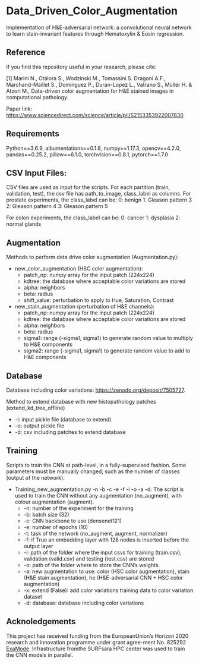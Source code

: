 # Data_Driven_Color_Augmentation

Implementation of H\&E-adversarial network: a convolutional neural network to learn stain-invariant features through Hematoxylin & Eosin regression.

## Reference
If you find this repository useful in your research, please cite:

[1] Marini N., Otálora S., Wodzinski M., Tomassini S. Dragoni A.F., Marchand-Maillet S., Dominguez P., Duran-Lopez L., Vatrano S., Müller H. & Atzori M., Data-driven color augmentation for H&E stained images in computational pathology.

Paper link: https://www.sciencedirect.com/science/article/pii/S2153353922007830

## Requirements
Python==3.6.9, albumentations==0.1.8, numpy==1.17.3, opencv==4.2.0, pandas==0.25.2, pillow==6.1.0, torchvision==0.8.1, pytorch==1.7.0

## CSV Input Files:
CSV files are used as input for the scripts. For each partition (train, validation, test), the csv file has path_to_image, class_label as columns.
For prostate experiments, the class_label can be: 
0: benign
1: Gleason pattern 3
2: Gleason pattern 4
3: Gleason pattern 5

For colon experiments, the class_label can be:
0: cancer
1: dysplasia
2: normal glands

## Augmentation
Methods to perform data drive color augmentation (Augmentation.py):
- new_color_augmentation (HSC color augmentation):
  * patch_np: numpy array for the input patch (224x224)
  * kdtree: the database where acceptable color variations are stored
  * alpha: neighbors
  * beta: radius
  * shift_value: perturbation to apply to Hue, Saturation, Contrast 
- new_stain_augmentation (perturbation of H&E channels):
  * patch_np: numpy array for the input patch (224x224)
  * kdtree: the database where acceptable color variations are stored
  * alpha: neighbors
  * beta: radius
  * sigma1: range (-sigma1, sigma1) to generate random value to multiply to H&E components
  * sigma2: range (-sigma1, sigma1) to generate random value to add to H&E components

## Database
Database including color variations: https://zenodo.org/deposit/7505727.

Method to extend database with new histopathology patches (extend_kd_tree_offline)
  * -i: input pickle file (database to extend)
  * -o: output pickle file
  * -d: csv including patches to extend database

## Training
Scripts to train the CNN at path-level, in a fully-supervised fashion.
Some parameters must be manually changed, such as the number of classes (output of the network).

- Training_new_augmentation.py -n -b -c -e -f -i -o -a -d. The script is used to train the CNN without any augmentation (no_augment), with colour augmentation (augment).
  * -n: number of the experiment for the training
  * -b: batch size (32)
  * -c: CNN backbone to use (densenet121)
  * -e: number of epochs (10)
  * -t: task of the network (no_augment, augment, normalizer)
  * -f: if True an embedding layer with 128 nodes is inserted before the output layer
  * -i: path of the folder where the input csvs for training (train.csv), validation (valid.csv) and testing (test.csv) are stored
  * -o: path of the folder where to store the CNN’s weights.
  * -a: new augmentation to use: color (HSC color augmentation), stain (H&E stain augmentation), he (H&E-adversarial CNN + HSC color augmentation)
  * -x: extend (False): add color variations training data to color variation dataset
  * -d: database: database including color variations


## Acknoledgements
This project has received funding from the EuropeanUnion’s Horizon 2020 research and innovation programme under grant agree-ment No. 825292 [ExaMode](http://www.examode.eu). Infrastructure fromthe SURFsara HPC center was used to train the CNN models in parallel. 
